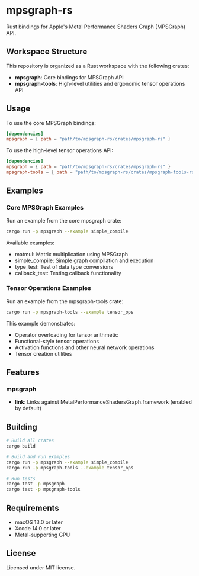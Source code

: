 # mpsgraph-rs

Rust bindings for Apple's Metal Performance Shaders Graph (MPSGraph) API.

## Workspace Structure

This repository is organized as a Rust workspace with the following crates:

- **mpsgraph**: Core bindings for MPSGraph API
- **mpsgraph-tools**: High-level utilities and ergonomic tensor operations API

## Usage

To use the core MPSGraph bindings:

```toml
[dependencies]
mpsgraph = { path = "path/to/mpsgraph-rs/crates/mpsgraph-rs" }
```

To use the high-level tensor operations API:

```toml
[dependencies]
mpsgraph = { path = "path/to/mpsgraph-rs/crates/mpsgraph-rs" }
mpsgraph-tools = { path = "path/to/mpsgraph-rs/crates/mpsgraph-tools-rs" }
```

## Examples

### Core MPSGraph Examples

Run an example from the core mpsgraph crate:

```bash
cargo run -p mpsgraph --example simple_compile
```

Available examples:

- matmul: Matrix multiplication using MPSGraph
- simple_compile: Simple graph compilation and execution
- type_test: Test of data type conversions
- callback_test: Testing callback functionality

### Tensor Operations Examples

Run an example from the mpsgraph-tools crate:

```bash
cargo run -p mpsgraph-tools --example tensor_ops
```

This example demonstrates:

- Operator overloading for tensor arithmetic
- Functional-style tensor operations
- Activation functions and other neural network operations
- Tensor creation utilities

## Features

### mpsgraph

- **link**: Links against MetalPerformanceShadersGraph.framework (enabled by default)

## Building

```bash
# Build all crates
cargo build

# Build and run examples
cargo run -p mpsgraph --example simple_compile
cargo run -p mpsgraph-tools --example tensor_ops

# Run tests
cargo test -p mpsgraph
cargo test -p mpsgraph-tools
```

## Requirements

- macOS 13.0 or later
- Xcode 14.0 or later
- Metal-supporting GPU

## License

Licensed under MIT license.
